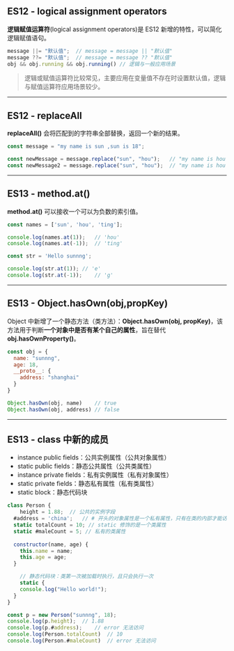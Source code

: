 ## ES12 - logical assignment operators

**逻辑赋值运算符**(logical assignment operators)是 ES12 新增的特性，可以简化逻辑赋值语句。

```javascript
message ||= "默认值";	// message = message || "默认值"
message ??= "默认值";	// message = message ?? "默认值"
obj && obj.running && obj.running()	// 逻辑与一般应用场景
```

>  逻辑或赋值运算符比较常见，主要应用在变量值不存在时设置默认值，逻辑与赋值运算符应用场景较少。

***

## ES12 - replaceAll

**replaceAll()** 会将匹配到的字符串全部替换，返回一个新的结果。

```javascript
const message = "my name is sun ,sun is 18";

const newMessage = message.replace("sun", "hou");	// "my name is hou ,sun is 18"
const newMessage2 = message.replace("sun", "hou");	// "my name is hou ,hou is 18"
```

***

## ES13 - method.at()

**method.at()** 可以接收一个可以为负数的索引值。

```javascript
const names = ['sun', 'hou', 'ting'];

console.log(names.at(1));	// 'hou'
console.log(names.at(-1));	// 'ting'

const str = 'Hello sunnng';

console.log(str.at(1));	// 'e'
console.log(str.at(-1));	// 'g'
```

***

## ES13 - Object.hasOwn(obj,propKey)

Object 中新增了一个静态方法（类方法）：**Object.hasOwn(obj, propKey)**，该方法用于判断**一个对象中是否有某个自己的属性**，旨在替代 **obj.hasOwnProperty()**。

```javascript
const obj = {
  name: "sunnng",
  age: 18,
  __proto__: {
    address: "shanghai"
  }
}

Object.hasOwn(obj, name)	// true
Object.hasOwn(obj, address)	// false
```

***

## ES13 - class 中新的成员

+ instance public fields：公共实例属性（公共对象属性）
+ static public fields：静态公共属性（公共类属性）
+ instance private fields：私有实例属性（私有对象属性）
+ static private fields：静态私有属性（私有类属性）
+ static block：静态代码块

```javascript
class Person {
	height = 1.88;	// 公共的实例字段
  #address = 'china';	// # 开头的对象属性是一个私有属性，只有在类的内部才能访问
  static totalCount = 10; // static 修饰的是一个类属性
  static #maleCount = 5; // 私有的类属性
  
  constructor(name, age) {
    this.name = name;
    this.age = age;
  }

	// 静态代码块：类第一次被加载时执行，且只会执行一次
	static {
    console.log("Hello world!");
  }
}

const p = new Person("sunnng", 18);
console.log(p.height);	// 1.88
console.log(p.#address);	// error 无法访问
console.log(Person.totalCount)	// 10
console.log(Person.#maleCount)	// error 无法访问
```

